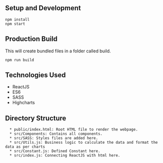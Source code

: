## Setup and Development

```
npm install
npm start
```

## Production Build

This will create bundled files in a folder called build.

```
npm run build
```


## Technologies Used

* ReactJS
* ES6
* SASS
* Highcharts

## Directory Structure

```
  * public/index.html: Root HTML file to render the webpage.
  * src/Components: Contains all components.
  * src/SASS: Styles files are added here.
  * src/Utils.js: Business logic to calculate the data and format the data as per charts
  * src/Constant.js: Defined Constant here.
  * src/index.js: Connecting ReactJS with html here.
```

